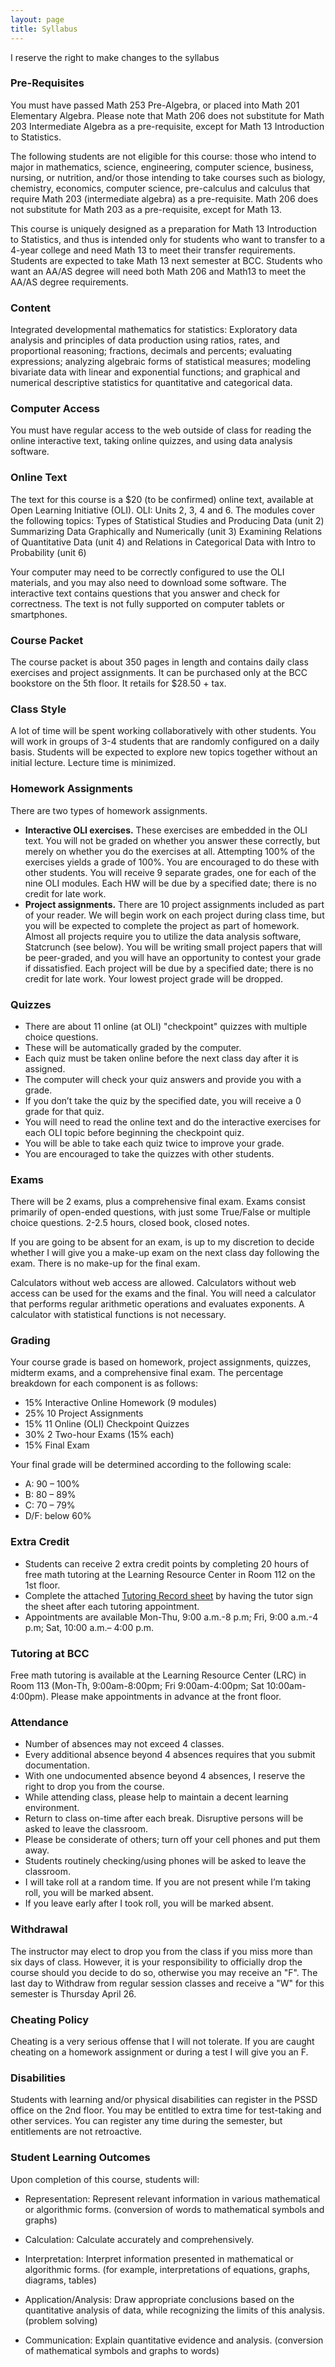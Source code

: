 ```yaml
---
layout: page
title: Syllabus
---
```


<p class="message">
  I reserve the right to make changes to the syllabus
</p>


### Pre-Requisites

You must have passed Math 253 Pre-Algebra, or placed into Math 201 Elementary Algebra. Please note that Math 206 does not substitute for Math 203 Intermediate Algebra as a pre-requisite, except for Math 13 Introduction to Statistics.

The following students are not eligible for this course:  those who intend to major in mathematics, science, engineering, computer science, business, nursing, or nutrition, and/or those intending to take courses such as biology, chemistry, economics, computer science, pre-calculus and calculus that require Math 203 (intermediate algebra) as a pre-requisite. Math 206 does not substitute for Math 203 as a pre-requisite, except for Math 13.

This course is uniquely designed as a preparation for Math 13 Introduction to Statistics, and thus is intended only for students who want to transfer to a 4-year college and need Math 13 to meet their transfer requirements.  Students are expected to take Math 13 next semester at BCC.  Students who want an AA/AS degree will need both Math 206 and Math13 to meet the AA/AS degree requirements.



### Content

Integrated developmental mathematics for statistics: Exploratory data analysis and principles of data production using ratios, rates, and proportional reasoning; fractions, decimals and percents; evaluating expressions; analyzing algebraic forms of statistical measures; modeling bivariate data with linear and exponential functions; and graphical and numerical descriptive statistics for quantitative and categorical data.



### Computer Access

You must have regular access to the web outside of class for reading the online interactive text, taking online quizzes, and using data analysis software.



### Online Text

The text for this course is a $20 (to be confirmed) online text, available at Open Learning Initiative (OLI). OLI: Units 2, 3, 4 and 6. The modules cover the following topics: 
Types of Statistical Studies and Producing Data (unit 2)
Summarizing Data Graphically and Numerically (unit 3)
Examining Relations of Quantitative Data (unit 4)
and Relations in Categorical Data with Intro to Probability (unit 6)

Your computer may need to be correctly configured to use the OLI materials, and you may also need to download some software.  The interactive text contains questions that you answer and check for correctness.  The text is not fully supported on computer tablets or smartphones.



### Course Packet

The course packet is about 350 pages in length and contains daily class exercises and project assignments. It can be purchased only at the BCC bookstore on the 5th floor. It retails for $28.50 + tax.



### Class Style

A lot of time will be spent working collaboratively with other students. You will work in groups of 3-4 students that are randomly configured on a daily basis. Students will be expected to explore new topics together without an initial lecture. Lecture time is minimized.



### Homework Assignments

There are two types of homework assignments. 

- __Interactive OLI exercises.__ These exercises are embedded in the OLI text.  You will not be graded on whether you answer these correctly, but merely on whether you do the exercises at all.  Attempting 100% of the exercises yields a grade of 100%.  You are encouraged to do these with other students.  You will receive 9 separate grades, one for each of the nine OLI modules.  Each HW will be due by a specified date; there is no credit for late work.
- __Project assignments.__ There are 10 project assignments included as part of your reader.  We will begin work on each project during class time, but you will be expected to complete the project as part of homework.  Almost all projects require you to utilize the data analysis software, Statcrunch (see below).  You will be writing small project papers that will be peer-graded, and you will have an opportunity to contest your grade if dissatisfied.  Each project will be due by a specified date; there is no credit for late work.  Your lowest project grade will be dropped.



### Quizzes

- There are about 11 online (at OLI) "checkpoint" quizzes with multiple choice questions.
- These will be automatically graded by the computer.
- Each quiz must be taken online before the next class day after it is assigned.
- The computer will check your quiz answers and provide you with a grade.
- If you don’t take the quiz by the specified date, you will receive a 0 grade for that quiz.
- You will need to read the online text and do the interactive exercises for each OLI topic before beginning the checkpoint quiz.
- You will be able to take each quiz twice to improve your grade.
- You are encouraged to take the quizzes with other students.



### Exams

There will be 2 exams, plus a comprehensive final exam. Exams consist primarily of open-ended questions, with just some True/False or multiple choice questions.  2-2.5 hours, closed book, closed notes.  

If you are going to be absent for an exam, is up to my discretion to decide whether I will give you a make-up exam on the next class day following the exam.  There is no make-up for the final exam.

Calculators without web access are allowed. Calculators without web access can be used for the exams and the final.  You will need a calculator that performs regular arithmetic operations and evaluates exponents.  A calculator with statistical functions is not necessary.



### Grading

Your course grade is based on homework, project assignments, quizzes, midterm exams, and a comprehensive final exam. The percentage breakdown for each component is as follows:

- 15% Interactive Online Homework (9 modules)
- 25% 10 Project Assignments
- 15% 11 Online (OLI) Checkpoint Quizzes
- 30% 2 Two-hour Exams (15% each)
- 15% Final Exam

Your final grade will be determined according to the following scale:

- A: 90 – 100%
- B: 80 – 89%
- C: 70 – 79%
- D/F: below 60%



### Extra Credit

- Students can receive 2 extra credit points by completing 20 hours of free math tutoring at the Learning Resource Center in Room 112 on the 1st floor.
- Complete the attached [Tutoring Record sheet](../public/LRC-Time-Sheet.pdf) by having the tutor sign the sheet after each tutoring appointment.
- Appointments are available Mon-Thu, 9:00 a.m.-8 p.m; Fri, 9:00 a.m.-4 p.m; Sat, 10:00 a.m.– 4:00 p.m.



### Tutoring at BCC

Free math tutoring is available at the Learning Resource Center (LRC) in Room 113 (Mon-Th, 9:00am-8:00pm; Fri 9:00am-4:00pm; Sat 10:00am-4:00pm). Please make appointments in advance at the front floor.



### Attendance

- Number of absences may not exceed 4 classes.
- Every additional absence beyond 4 absences requires that you submit documentation.
- With one undocumented absence beyond 4 absences, I reserve the right to drop you from the course.
- While attending class, please help to maintain a decent learning environment.
- Return to class on-time after each break. Disruptive persons will be asked to leave the classroom. 
- Please be considerate of others; turn off your cell phones and put them away. 
- Students routinely checking/using phones will be asked to leave the classroom.
- I will take roll at a random time. If you are not present while I’m taking roll, you will be marked absent.
- If you leave early after I took roll, you will be marked absent.



### Withdrawal

The instructor may elect to drop you from the class if you miss more than six days of class. However, it is your responsibility to officially drop the course should you decide to do so, otherwise you may receive an "F". The last day to Withdraw from regular session classes and receive a "W" for this semester is Thursday April 26.


### Cheating Policy

Cheating is a very serious offense that I will not tolerate. If you are caught cheating on a homework assignment or during a test I will give you an F.



### Disabilities

Students with learning and/or physical disabilities can register in the PSSD office on the 2nd floor.  You may be entitled to extra time for test-taking and other services.  You can register any time during the semester, but entitlements are not retroactive.



### Student Learning Outcomes

Upon completion of this course, students will:

- Representation: Represent relevant information in various mathematical or algorithmic forms. (conversion of words to mathematical symbols and graphs)
 
- Calculation: Calculate accurately and comprehensively.
 
- Interpretation: Interpret information presented in mathematical or algorithmic forms. (for example, interpretations of equations, graphs, diagrams, tables)
 
- Application/Analysis: Draw appropriate conclusions based on the quantitative analysis of data, while recognizing the limits of this analysis. (problem solving)
 
- Communication: Explain quantitative evidence and analysis. (conversion of mathematical symbols and graphs to words)
